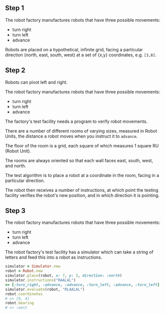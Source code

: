 ## Step 1

The robot factory manufactures robots that have three possible movements:

* turn right
* turn left
* advance

Robots are placed on a hypothetical, infinite grid, facing a particular
direction (north, east, south, west) at a set of {x,y} coordinates, e.g.
`[3,8]`.

## Step 2

Robots can pivot left and right.

The robot factory manufactures robots that have three possible movements:

* turn right
* turn left
* advance

The factory's test facility needs a program to verify robot movements.

There are a number of different rooms of varying sizes, measured in Robot
Units, the distance a robot moves when you instruct it to `advance`.

The floor of the room is a grid, each square of which measures 1 square RU
(Robot Unit).

The rooms are always oriented so that each wall faces east, south, west, and
north.

The test algorithm is to place a robot at a coordinate in the room, facing in a particular direction.

The robot then receives a number of instructions, at which point the testing
facility verifies the robot's new position, and in which direction it is
pointing.

## Step 3

The robot factory manufactures robots that have three possible movements:

* turn right
* turn left
* advance

The robot factory's test facility has a simulator which can take a string of
letters and feed this into a robot as instructions.

```ruby
simulator = Simulator.new
robot = Robot.new
simulator.place(robot, x: 7, y: 3, direction: :north)
simulator.instructions("RAALAL")
=> [:turn_right, :advance, :advance, :turn_left, :advance, :turn_left]
simulator.evaluate(robot, "RLAALAL")
robot.coordinates
# => [9, 4]
robot.bearing
# => :west
```
